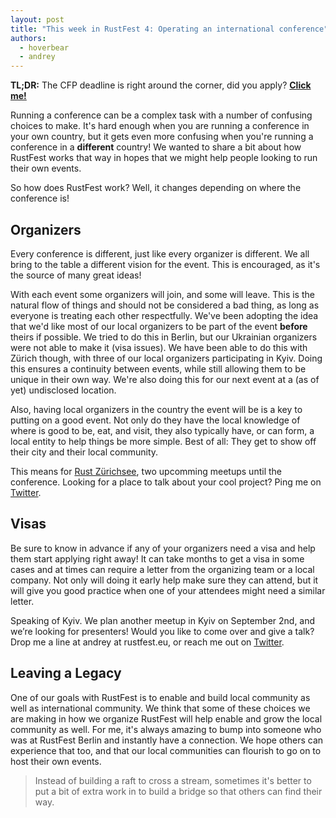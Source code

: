 ```yaml
---
layout: post
title: "This week in RustFest 4: Operating an international conference"
authors:
  - hoverbear
  - andrey
---
```


**TL;DR:** The CFP deadline is right around the corner, did you apply? [**Click me!**](http://cfp.rustfest.eu/)

Running a conference can be a complex task with a number of confusing choices to make. It's hard enough when you are running a conference in your own country, but it gets even more confusing when you're running a conference in a **different** country! We wanted to share a bit about how RustFest works that way in hopes that we might help people looking to run their own events.

So how does RustFest work? Well, it changes depending on where the conference is!

## Organizers

Every conference is different, just like every organizer is different. We all bring to the table a different vision for the event. This is encouraged, as it's the source of many great ideas!

With each event some organizers will join, and some will leave. This is the natural flow of things and should not be considered a bad thing, as long as everyone is treating each other respectfully. We've been adopting the idea that we'd like most of our local organizers to be part of the event **before** theirs if possible. We tried to do this in Berlin, but our Ukrainian organizers were not able to make it (visa issues). We have been able to do this with Zürich though, with three of our local organizers participating in Kyiv. Doing this ensures a continuity between events, while still allowing them to be unique in their own way. We're also doing this for our next event at a (as of yet) undisclosed location.

Also, having local organizers in the country the event will be is a key to putting on a good event. Not only do they have the local knowledge of where is good to be, eat, and visit, they also typically have, or can form, a local entity to help things be more simple. Best of all:
They get to show off their city and their local community.

This means for [Rust Zürichsee](https://www.meetup.com/de-DE/Rust-Zurich/), two upcomming meetups until the conference.
Looking for a place to talk about your cool project?
Ping me on [Twitter](https://twitter.com/dns2utf8).

## Visas

Be sure to know in advance if any of your organizers need a visa and help them start applying right away! It can take months to get a visa in some cases and at times can require a letter from the organizing team or a local company. Not only will doing it early help make sure they can attend, but it will give you good practice when one of your attendees might need a similar letter.

Speaking of Kyiv. We plan another meetup in Kyiv on September 2nd, and we’re looking for presenters! Would you like to come over and give a talk? Drop me a line at andrey at rustfest.eu, or reach me out on [Twitter](https://twitter.com/listochkin).

## Leaving a Legacy

One of our goals with RustFest is to enable and build local community as well as international community. We think that some of these choices we are making in how we organize RustFest will help enable and grow the local community as well. For me, it's always amazing to bump into someone who was at RustFest Berlin and instantly have a connection. We hope others can experience that too, and that our local communities can flourish to go on to host their own events.

> Instead of building a raft to cross a stream, sometimes it's better to put a bit of extra work in to build a bridge so that others can find their way.

